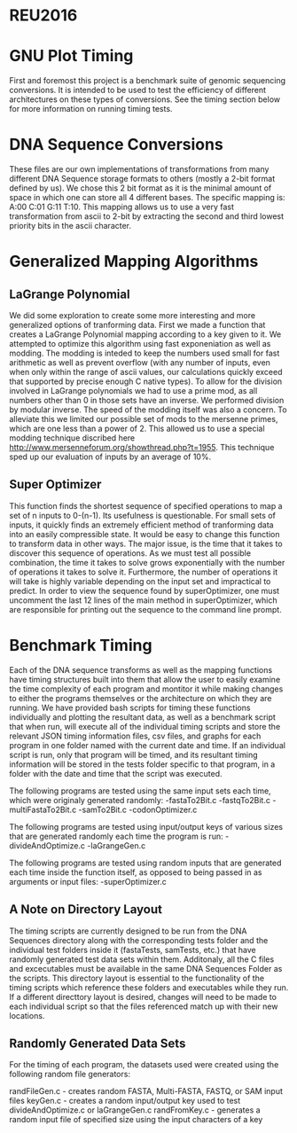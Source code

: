 # REU2016

GNU Plot Timing
===============
First and foremost this project is a benchmark suite of genomic sequencing conversions. It is intended to be used to test the efficiency of different architectures on these types of conversions. See the timing section below for more information on running timing tests. 

DNA Sequence Conversions
========================
These files are our own implementations of transformations from many different DNA Sequence storage formats to others (mostly a 2-bit format defined by us). We chose this 2 bit format as it is the minimal amount of space in which one can store all 4 different bases. The specific mapping is: A:00 C:01 G:11 T:10. This mapping allows us to use a very fast transformation from ascii to 2-bit by extracting the second and third lowest priority bits in the ascii character.

Generalized Mapping Algorithms
==============================
LaGrange Polynomial
-------------------
We did some exploration to create some more interesting and more generalized options of tranforming data. First we made a function that creates a LaGrange Polynomial mapping according to a key given to it. We attempted to optimize this algorithm using fast exponeniation as well as modding. The modding is inteded to keep the numbers used small for fast arithmetic as well as prevent overflow (with any number of inputs, even when only within the range of ascii values, our calculations quickly exceed that supported by precise enough C native types). To allow for the division involved in LaGrange polynomials we had to use a prime mod, as all numbers other than 0 in those sets have an inverse. We performed division by modular inverse. The speed of the modding itself was also a concern. To alleviate this we limited our possible set of mods to the mersenne primes, which are one less than a power of 2. This allowed us to use a special modding technique discribed here http://www.mersenneforum.org/showthread.php?t=1955. This technique sped up our evaluation of inputs by an average of 10%.

Super Optimizer
---------------
This function finds the shortest sequence of specified operations to map a set of n inputs to 0-(n-1). Its usefulness is questionable. For small sets of inputs, it quickly finds an extremely efficient method of tranforming data into an easily compressible state. It would be easy to change this function to transform data in other ways. The major issue, is the time that it takes to discover this sequence of operations. As we must test all possible combination, the time it takes to solve grows exponentially with the number of operations it takes to solve it. Furthermore, the number of operations it will take is highly variable depending on the input set and impractical to predict. In order to view the sequence found by superOptimizer, one must uncomment the last 12 lines of the main method in superOptimizer, which are responsible for printing out the sequence to the command line prompt. 

Benchmark Timing
=================
Each of the DNA sequence transforms as well as the mapping functions have timing structures built into them that allow the user to easily examine the time complexity of each program and montitor it while making changes to either the programs themselves or the architecture on which they are running. We have provided bash scripts for timing these functions individually and plotting the resultant data, as well as a benchmark script that when run, will execute all of the individual timing scripts and store the relevant JSON timing information files, csv files, and graphs for each program in one folder named with the current date and time. If an individual script is run, only that program will be timed, and its resultant timing information will be stored in the tests folder specific to that program, in a folder with the date and time that the script was executed. 

The following programs are tested using the same input sets each time, which were originaly generated randomly:
-fastaTo2Bit.c
-fastqTo2Bit.c
-multiFastaTo2Bit.c
-samTo2Bit.c
-codonOptimizer.c 

The following programs are tested using input/output keys of various sizes that are generated randomly each time the program is run:
-divideAndOptimize.c
-laGrangeGen.c

The following programs are tested using random inputs that are generated each time inside the function itself, as opposed to being passed in as arguments or input files: 
-superOptimizer.c 

A Note on Directory Layout
--------------------------
The timing scripts are currently designed to be run from the DNA Sequences directory along with the corresponding tests folder and the individual test folders inside it (fastaTests, samTests, etc.) that have randomly generated test data sets within them. Additonaly, all the C files and excecutables must be available in the same DNA Sequences Folder as the scripts. 
This directory layout is essential to the functionality of the timing scripts which reference these folders and executables while they run. If a different directtory layout is desired, changes will need to be made to each individual script so that the files referenced match up with their new locations. 

Randomly Generated Data Sets
----------------------------
For the timing of each program, the datasets used were created using the following random file generators: 

randFileGen.c - creates random FASTA, Multi-FASTA, FASTQ, or SAM input files 
keyGen.c - creates a random input/output key used to test divideAndOptimize.c or laGrangeGen.c
randFromKey.c - generates a random input file of specified size using the input characters of a key

